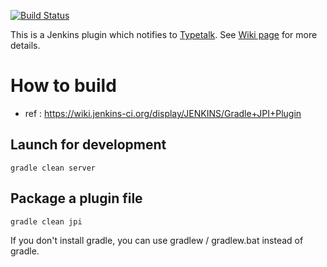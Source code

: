 [![Build Status](https://jenkins.ci.cloudbees.com/job/plugins/job/typetalk-plugin/badge/icon)](https://jenkins.ci.cloudbees.com/job/plugins/job/typetalk-plugin/)

This is a Jenkins plugin which notifies to [Typetalk](https://typetalk.com/).
See [Wiki page](https://wiki.jenkins-ci.org/display/JENKINS/Typetalk+Plugin) for more details.

# How to build
- ref : https://wiki.jenkins-ci.org/display/JENKINS/Gradle+JPI+Plugin

## Launch for development

```
gradle clean server
```

## Package a plugin file

```
gradle clean jpi
```

If you don't install gradle, you can use gradlew / gradlew.bat instead of gradle.

